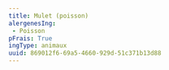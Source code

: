 ```yaml
---
title: Mulet (poisson)
alergenesIng:
 - Poisson
pFrais: True
ingType: animaux
uuid: 869012f6-69a5-4660-929d-51c371b13d88
---
```

